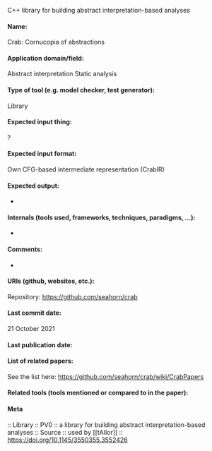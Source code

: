 C++ library for building abstract interpretation-based analyses

#### Name:
Crab: Cornucopia of abstractions

#### Application domain/field:
Abstract interpretation
Static analysis

#### Type of tool (e.g. model checker, test generator):
Library

#### Expected input thing:
?

#### Expected input format:
Own CFG-based intermediate representation (CrabIR)

#### Expected output:
-

#### Internals (tools used, frameworks, techniques, paradigms, ...):
-

#### Comments:
-

#### URIs (github, websites, etc.):
Repository: https://github.com/seahorn/crab

#### Last commit date:
21 October 2021

#### Last publication date:

#### List of related papers:
See the list here: https://github.com/seahorn/crab/wiki/CrabPapers

#### Related tools (tools mentioned or compared to in the paper):

#### Meta
:: Library
:: PV0 :: a library for building abstract interpretation-based analyses
:: Source :: used by [[tAIlor]] :: https://doi.org/10.1145/3550355.3552426
